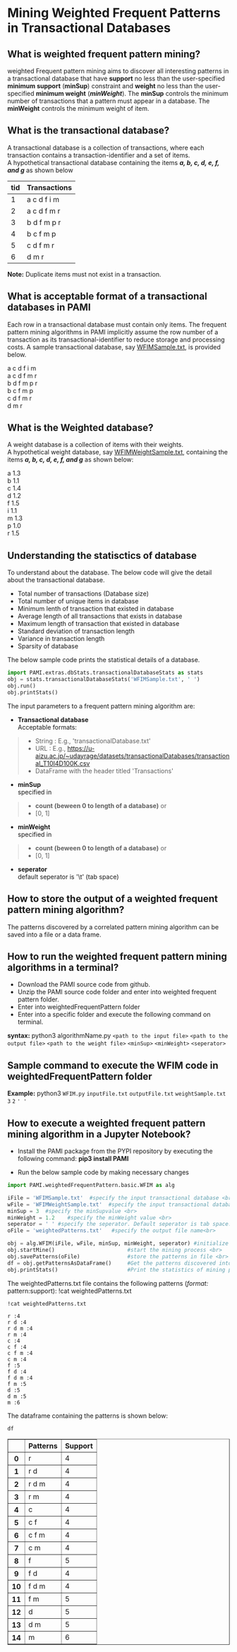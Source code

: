 # Mining Weighted Frequent Patterns in Transactional Databases

## What is weighted frequent pattern mining?

weighted Frequent pattern mining aims to discover all interesting patterns in a transactional database that have **support** no less than the user-specified **minimum support** (**minSup**) constraint and **weight** no less than the user-specified **minimum weight** (**_minWeight_**).  The **minSup** controls the minimum number of transactions that a pattern must appear in a database. The **minWeight** controls the minimum weight of item. <br>

## What is the transactional database?

A transactional database is a collection of transactions, where each transaction contains a transaction-identifier and a set of items. <br> A hypothetical transactional database containing the items **_a, b, c, d, e, f, and g_** as shown below

| tid | Transactions |
|-----|--------------|
| 1   | a c d f i m  |
| 2   | a c d f m r  |
| 3   | b d f m p r  | 
| 4   | b c f m p    |
| 5   | c d f m  r   |
| 6   | d m r        |

__Note:__  Duplicate items must not exist in a transaction.

## What is acceptable format of a transactional databases in PAMI

Each row in a transactional database must contain only items. The frequent pattern mining algorithms in PAMI implicitly assume the row number of a transaction as its transactional-identifier to reduce storage and processing costs. A sample transactional database, say [WFIMSample.txt](../WFIMSample.txt), is provided below.

a c d f i m <br>
a c d f m r <br>
b d f m p r <br>
b c f m p  <br>
c d f m  r  <br>
d m r  <br>

## What is the Weighted database?

A weight database is a collection of items with their weights. <br> 
A hypothetical weight database, say [WFIMWeightSample.txt](../WFIMWeightSample.txt), containing the items **_a, b, c, d, e, f, and g_** as shown below:

a 1.3  <br>
b 1.1  <br>
c 1.4  <br>
d 1.2  <br>
f 1.5  <br>
i 1.1  <br>
m 1.3  <br>
p 1.0  <br>
r 1.5  <br>

## Understanding the statisctics of database

To understand about the database. The below code will give the detail about the transactional database.
* Total number of transactions (Database size)
* Total number of unique items in database
* Minimum lenth of transaction that existed in database
* Average length of all transactions that exists in database
* Maximum length of transaction that existed in database
* Standard deviation of transaction length
* Variance in transaction length
* Sparsity of database

The below sample code prints the statistical details of a database.


```python
import PAMI.extras.dbStats.transactionalDatabaseStats as stats 
obj = stats.transactionalDatabaseStats('WFIMSample.txt', ' ') 
obj.run() 
obj.printStats() 
```

The input parameters to a frequent pattern mining algorithm are: 
* __Transactional database__  <br> Acceptable formats:
> * String : E.g., 'transactionalDatabase.txt'
> * URL  : E.g., https://u-aizu.ac.jp/~udayrage/datasets/transactionalDatabases/transactional_T10I4D100K.csv
> * DataFrame with the header titled 'Transactions'

* __minSup__  <br> specified in 
> * __count (beween 0 to length of a database)__ or 
> * [0, 1]

* __minWeight__  <br> specified in 
> * __count (beween 0 to length of a database)__ or 
> * [0, 1]

* __seperator__ <br> default seperator is '\t' (tab space)

## How to store the output of a weighted frequent pattern mining algorithm?
The patterns discovered by a correlated pattern mining algorithm can be saved into a file or a data frame.

## How to run the weighted frequent pattern mining algorithms in a terminal?

* Download the PAMI source code from github.
* Unzip the PAMI source code folder and enter into weighted frequent pattern folder.
* Enter into weightedFrequentPattern folder
* Enter into a specific folder and execute the  following command on terminal.

__syntax:__ python3 algorithmName.py `<path to the input file>` `<path to the output file>` `<path to the weight file>` `<minSup>` `<minWeight>` `<seperator>`

## Sample command to execute the WFIM code in weightedFrequentPattern folder

__Example:__ python3 `WFIM.py` `inputFile.txt` `outputFile.txt` `weightSample.txt` `3` `2` `' '`

## How to execute a weighted frequent pattern mining algorithm in a Jupyter Notebook?

- Install the PAMI package from the PYPI repository by executing the following command:   **pip3 install PAMI**
* Run the below sample code by making necessary changes


```python
import PAMI.weightedFrequentPattern.basic.WFIM as alg 

iFile = 'WFIMSample.txt'  #specify the input transactional database <br>
wFile = 'WFIMWeightSample.txt'  #specify the input transactional database <br>
minSup = 3  #specify the minSupvalue <br>
minWeight = 1.2    #specify the minWeight value <br>
seperator = ' ' #specify the seperator. Default seperator is tab space. <br>
oFile = 'weightedPatterns.txt'   #specify the output file name<br>

obj = alg.WFIM(iFile, wFile, minSup, minWeight, seperator) #initialize the algorithm <br>
obj.startMine()                       #start the mining process <br>
obj.savePatterns(oFile)               #store the patterns in file <br>
df = obj.getPatternsAsDataFrame()     #Get the patterns discovered into a dataframe <br>
obj.printStats()                      #Print the statistics of mining process
```

The weightedPatterns.txt file contains the following patterns (*format:* pattern:support): !cat weightedPatterns.txt


```terminal
!cat weightedPatterns.txt
```

    r :4 
    r d :4 
    r d m :4 
    r m :4 
    c :4 
    c f :4 
    c f m :4 
    c m :4 
    f :5 
    f d :4 
    f d m :4 
    f m :5 
    d :5 
    d m :5 
    m :6 


The dataframe containing the patterns is shown below:


```python
df
```




<div>
<style scoped>
    .dataframe tbody tr th:only-of-type {
        vertical-align: middle;
    }

    .dataframe tbody tr th {
        vertical-align: top;
    }

    .dataframe thead th {
        text-align: right;
    }
</style>
<table border="1" class="dataframe">
  <thead>
    <tr style="text-align: right;">
      <th></th>
      <th>Patterns</th>
      <th>Support</th>
    </tr>
  </thead>
  <tbody>
    <tr>
      <th>0</th>
      <td>r</td>
      <td>4</td>
    </tr>
    <tr>
      <th>1</th>
      <td>r d</td>
      <td>4</td>
    </tr>
    <tr>
      <th>2</th>
      <td>r d m</td>
      <td>4</td>
    </tr>
    <tr>
      <th>3</th>
      <td>r m</td>
      <td>4</td>
    </tr>
    <tr>
      <th>4</th>
      <td>c</td>
      <td>4</td>
    </tr>
    <tr>
      <th>5</th>
      <td>c f</td>
      <td>4</td>
    </tr>
    <tr>
      <th>6</th>
      <td>c f m</td>
      <td>4</td>
    </tr>
    <tr>
      <th>7</th>
      <td>c m</td>
      <td>4</td>
    </tr>
    <tr>
      <th>8</th>
      <td>f</td>
      <td>5</td>
    </tr>
    <tr>
      <th>9</th>
      <td>f d</td>
      <td>4</td>
    </tr>
    <tr>
      <th>10</th>
      <td>f d m</td>
      <td>4</td>
    </tr>
    <tr>
      <th>11</th>
      <td>f m</td>
      <td>5</td>
    </tr>
    <tr>
      <th>12</th>
      <td>d</td>
      <td>5</td>
    </tr>
    <tr>
      <th>13</th>
      <td>d m</td>
      <td>5</td>
    </tr>
    <tr>
      <th>14</th>
      <td>m</td>
      <td>6</td>
    </tr>
  </tbody>
</table>
</div>


